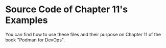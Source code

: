# Source Code of Chapter 11's Examples
You can find how to use these files and their purpose on Chapter 11 of the book "Podman for DevOps".
